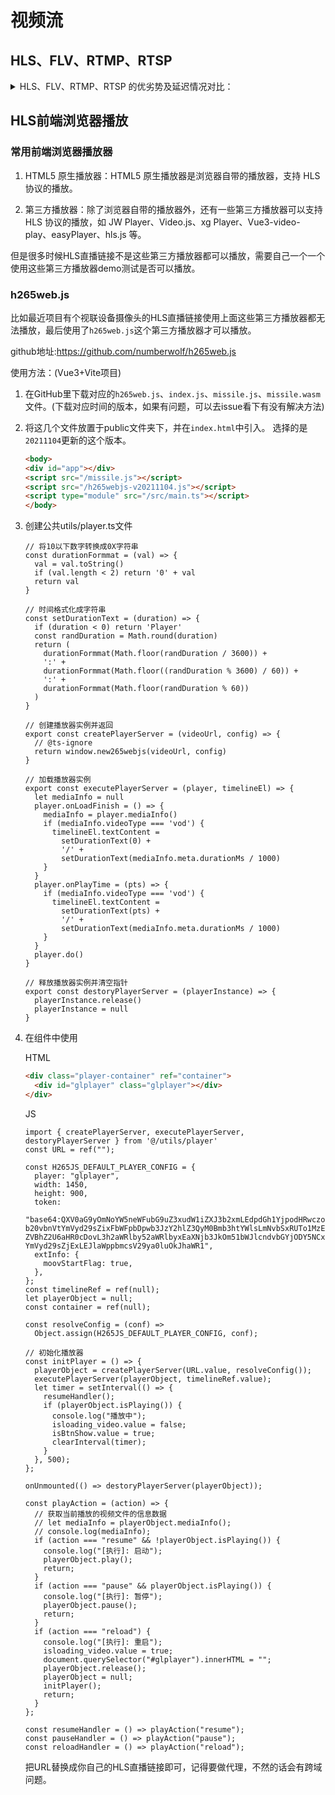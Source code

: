 # 视频流

## HLS、FLV、RTMP、RTSP 
<details>
    <summary>HLS、FLV、RTMP、RTSP 的优劣势及延迟情况对比：</summary>

### HLS

#### 优势：

`兼容性好`：基于 HTTP 协议，能在各种设备和浏览器上播放，包括 iOS、Android、桌面浏览器等，无需安装额外插件。

`自适应码率`：可根据网络状况动态调整视频码率，在网络带宽不稳定的情况下，能自动选择合适的码率来保证视频的流畅播放，提高了用户体验。

`稳定性高`：HTTP 协议本身具有广泛的应用和良好的兼容性，因此 HLS 在不同的网络环境和设备上都能够较为稳定地运行。

`便于 CDN 缓存`：切片式的传输方式使得 CDN 可以更方便地对视频进行缓存和分发，减轻源服务器的负担。

#### 劣势：

`延迟较高`：将直播流分割成多个小的 TS 片段，每个片段的时长通常为几秒到十几秒不等，这种分段式的传输方式导致其延迟相对较高，一般在 10-30 秒左右，对于实时性要求极高的互动直播来说不太理想。

`编码解码复杂`：需要对视频进行切片和编码，增加了服务器的处理负担和编码解码的复杂度。

#### 延迟情况：
一般在 10-30 秒左右。

### FLV

#### 优势：

`文件体积小`：形成的文件极小、加载速度极快，使得网络观看视频文件成为可能，在网络带宽有限的情况下，能够更快地加载和播放视频。

`播放灵活`：FLV 文件可以包含多种编码格式的视频和音频流，便于在 Flash 播放器上流式传输，并且可以不通过本地的微软或者 REAL 播放器播放视频。

`技术成熟`：曾经是 Adobe Flash Player 使用的主要视频格式，相关的技术和工具比较成熟，有较多的播放器和服务器支持。

#### 劣势：

`需要 Flash 插件`：传统的 FLV 视频依赖于 Flash 插件，在一些不支持 Flash 插件的设备和浏览器上无法播放，限制了其使用范围。

`相对封闭`：是一种封闭的格式，只能通过 Flash Player 播放器进行播放和显示，而且其流媒体传输需要使用 RTMP 协议，不如 HLS 和 HTTP-FLV 灵活。

`编码效率相对较低`：与一些新兴的视频编码格式相比，FLV 的编码效率相对较低，在相同的画质下，可能需要更高的码率。

#### 延迟情况：

如果是基于 RTMP 协议传输的 FLV，延迟一般在 2-5 秒左右；如果是基于 HTTP 协议传输的 HTTP-FLV，延迟相对较高，一般在 5-10 秒左右，但比 HLS 低。

### RTMP

#### 优势：

`低延迟`：基于 TCP 协议，通过保持一个持续的 TCP 连接，实现了低延迟的数据传输，适合实时互动和直播场景，一般情况下，其延迟可以控制在 1-3 秒左右，能够让主播和观众之间的互动更加流畅自然。

`稳定性高`：具有成熟的技术架构和完善的错误处理机制，能够在各种网络环境下保持较好的传输稳定性，即使在网络出现波动或丢包的情况下，也能够通过重传等机制来保证数据的完整性和连续性，减少直播卡顿和中断的情况发生。

`支持广泛`：在 Flash 平台和服务器之间传输音频、视频和其他数据，曾经被广泛应用于直播和视频会议等领域，相关的服务器和客户端软件比较丰富。

#### 劣势：

`需要特定服务器和客户端`：需要搭建专用的 RTMP 服务器和使用特定的客户端来进行传输和接收，增加了实现和维护的复杂度。

`容易被劫持`：是一种比较容易被劫持的传输协议，存在一定的安全风险。
不支持浏览器原生播放：在浏览器中需要安装 Flash 插件才能播放，随着 Flash 插件的逐渐淘汰，其在浏览器中的兼容性问题日益突出。

#### 延迟情况：

一般可以控制在 1-3 秒左右。

### RTSP

#### 优势：

`实时性好`：常用于视频聊天、视频监控等对实时性要求较高的场景，能够提供较好的实时传输效果。
可扩展性强：是一个基于文本的协议，以自描述方式增加可选参数更容易，不同的媒体服务器可以根据各自的功能，支持不同的请求集，扩展自己的新参数、方法，甚至定义新版本协议。

`支持多种传输协议`：可使用 TCP 或 UDP 完成数据传输，还可以与 RTP、RTCP 等协议结合使用，根据实际需求选择合适的传输方式。

`控制功能强大`：提供了丰富的控制命令，如播放、暂停、快进、快退等，方便客户端对媒体流进行控制。
#### 劣势：

`实现复杂`：协议本身相对复杂，开发和实现难度较大，需要专业的技术人员进行开发和维护。

`兼容性问题`：在不同的设备和浏览器上的兼容性不如 HLS 好，可能会出现一些播放问题。

`防火墙限制`：由于其使用的端口可能会被防火墙拦截，在一些网络环境中可能需要进行特殊的配置才能正常使用。

#### 延迟情况：

本身不直接控制传输延迟，延迟主要取决于 RTP 和网络条件，一般在 1-5 秒左右，但在网络条件较好的情况下可以实现更低的延迟。

</details>

## HLS前端浏览器播放

### 常用前端浏览器播放器

1. HTML5 原生播放器：HTML5 原生播放器是浏览器自带的播放器，支持 HLS 协议的播放。

2. 第三方播放器：除了浏览器自带的播放器外，还有一些第三方播放器可以支持 HLS 协议的播放，如 JW Player、Video.js、xg Player、Vue3-video-play、easyPlayer、hls.js 等。

但是很多时候HLS直播链接不是这些第三方播放器都可以播放，需要自己一个一个使用这些第三方播放器demo测试是否可以播放。

### h265web.js

比如最近项目有个视联设备摄像头的HLS直播链接使用上面这些第三方播放器都无法播放，最后使用了`h265web.js`这个第三方播放器才可以播放。

github地址:https://github.com/numberwolf/h265web.js

使用方法：(Vue3+Vite项目)

1. 在GitHub里下载对应的`h265web.js`、`index.js`、`missile.js`、`missile.wasm`文件。(下载对应时间的版本，如果有问题，可以去issue看下有没有解决方法)

2. 将这几个文件放置于public文件夹下，并在`index.html`中引入。
    选择的是`20211104`更新的这个版本。
    
    ```html
    <body>
    <div id="app"></div>
    <script src="/missile.js"></script>
    <script src="/h265webjs-v20211104.js"></script>
    <script type="module" src="/src/main.ts"></script>
    </body>
    ```

3. 创建公共utils/player.ts文件
    ```JS
    // 将10以下数字转换成0X字符串
    const durationFormmat = (val) => {
      val = val.toString()
      if (val.length < 2) return '0' + val
      return val
    }

    // 时间格式化成字符串
    const setDurationText = (duration) => {
      if (duration < 0) return 'Player'
      const randDuration = Math.round(duration)
      return (
        durationFormmat(Math.floor(randDuration / 3600)) +
        ':' +
        durationFormmat(Math.floor((randDuration % 3600) / 60)) +
        ':' +
        durationFormmat(Math.floor(randDuration % 60))
      )
    }

    // 创建播放器实例并返回
    export const createPlayerServer = (videoUrl, config) => {
      // @ts-ignore
      return window.new265webjs(videoUrl, config)
    }

    // 加载播放器实例
    export const executePlayerServer = (player, timelineEl) => {
      let mediaInfo = null
      player.onLoadFinish = () => {
        mediaInfo = player.mediaInfo()
        if (mediaInfo.videoType === 'vod') {
          timelineEl.textContent =
            setDurationText(0) +
            '/' +
            setDurationText(mediaInfo.meta.durationMs / 1000)
        }
      }
      player.onPlayTime = (pts) => {
        if (mediaInfo.videoType === 'vod') {
          timelineEl.textContent =
            setDurationText(pts) +
            '/' +
            setDurationText(mediaInfo.meta.durationMs / 1000)
        }
      }
      player.do()
    }

    // 释放播放器实例并清空指针
    export const destoryPlayerServer = (playerInstance) => {
      playerInstance.release()
      playerInstance = null
    }
    ```
4. 在组件中使用

    HTML
    ```HTML
    <div class="player-container" ref="container">
      <div id="glplayer" class="glplayer"></div>
    </div>
    ```

    JS
    ```JS
    import { createPlayerServer, executePlayerServer, destoryPlayerServer } from '@/utils/player'
    const URL = ref("");

    const H265JS_DEFAULT_PLAYER_CONFIG = {
      player: "glplayer",
      width: 1450,
      height: 900,
      token:
        "base64:QXV0aG9yOmNoYW5neWFubG9uZ3xudW1iZXJ3b2xmLEdpdGh1YjpodHRwczovL2dpdGh1Yi5j    b20vbnVtYmVyd29sZixFbWFpbDpwb3JzY2hlZ3QyM0Bmb3htYWlsLmNvbSxRUTo1MzEzNjU4NzIsSG9t    ZVBhZ2U6aHR0cDovL3h2aWRlby52aWRlbyxEaXNjb3JkOm51bWJlcndvbGYjODY5NCx3ZWNoYXI6bnVt    YmVyd29sZjExLEJlaWppbmcsV29ya0luOkJhaWR1",
      extInfo: {
        moovStartFlag: true,
      },
    };
    const timelineRef = ref(null);
    let playerObject = null;
    const container = ref(null);

    const resolveConfig = (conf) =>
      Object.assign(H265JS_DEFAULT_PLAYER_CONFIG, conf);

    // 初始化播放器
    const initPlayer = () => {
      playerObject = createPlayerServer(URL.value, resolveConfig());
      executePlayerServer(playerObject, timelineRef.value);
      let timer = setInterval(() => {
        resumeHandler();
        if (playerObject.isPlaying()) {
          console.log("播放中");
          isloading_video.value = false;
          isBtnShow.value = true;
          clearInterval(timer);
        }
      }, 500);
    };

    onUnmounted(() => destoryPlayerServer(playerObject));

    const playAction = (action) => {
      // 获取当前播放的视频文件的信息数据
      // let mediaInfo = playerObject.mediaInfo();
      // console.log(mediaInfo);
      if (action === "resume" && !playerObject.isPlaying()) {
        console.log("[执行]: 启动");
        playerObject.play();
        return;
      }
      if (action === "pause" && playerObject.isPlaying()) {
        console.log("[执行]: 暂停");
        playerObject.pause();
        return;
      }
      if (action === "reload") {
        console.log("[执行]: 重启");
        isloading_video.value = true;
        document.querySelector("#glplayer").innerHTML = "";
        playerObject.release();
        playerObject = null;
        initPlayer();
        return;
      }
    };

    const resumeHandler = () => playAction("resume");
    const pauseHandler = () => playAction("pause");
    const reloadHandler = () => playAction("reload");
    ```
    把URL替换成你自己的HLS直播链接即可，记得要做代理，不然的话会有跨域问题。
